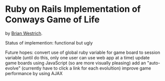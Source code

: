 # Ruby on Rails Implementation of Conways Game of Life

by [Brian Westrich](http://mcwest.com/).

Status of implemention: 
  functional but ugly
  
Future hopes: 
  convert use of global ruby variable for game board to session variable (until do this, only one user can 
    use web app at a time) 
  update game boards using JavaScript (so are more visually pleasing)
  add an "auto-evolve" (currently have to click a link for each evolultion)
  improve game performance by using AJAX
